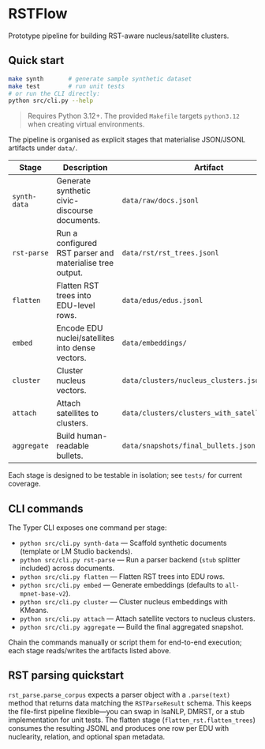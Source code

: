 # RSTFlow

Prototype pipeline for building RST-aware nucleus/satellite clusters.

## Quick start

```bash
make synth       # generate sample synthetic dataset
make test        # run unit tests
# or run the CLI directly:
python src/cli.py --help
```

> Requires Python 3.12+. The provided `Makefile` targets `python3.12` when creating virtual environments.

The pipeline is organised as explicit stages that materialise JSON/JSONL artifacts under `data/`.

Stage|Description|Artifact
---|---|---
`synth-data`|Generate synthetic civic-discourse documents.|`data/raw/docs.jsonl`
`rst-parse`|Run a configured RST parser and materialise tree output.|`data/rst/rst_trees.jsonl`
`flatten`|Flatten RST trees into EDU-level rows.|`data/edus/edus.jsonl`
`embed`|Encode EDU nuclei/satellites into dense vectors.|`data/embeddings/`
`cluster`|Cluster nucleus vectors.|`data/clusters/nucleus_clusters.json`
`attach`|Attach satellites to clusters.|`data/clusters/clusters_with_satellites.json`
`aggregate`|Build human-readable bullets.|`data/snapshots/final_bullets.json`

Each stage is designed to be testable in isolation; see `tests/` for current coverage.

## CLI commands

The Typer CLI exposes one command per stage:

- `python src/cli.py synth-data` — Scaffold synthetic documents (template or LM Studio backends).
- `python src/cli.py rst-parse` — Run a parser backend (`stub` splitter included) across documents.
- `python src/cli.py flatten` — Flatten RST trees into EDU rows.
- `python src/cli.py embed` — Generate embeddings (defaults to `all-mpnet-base-v2`).
- `python src/cli.py cluster` — Cluster nucleus embeddings with KMeans.
- `python src/cli.py attach` — Attach satellite vectors to nucleus clusters.
- `python src/cli.py aggregate` — Build the final aggregated snapshot.

Chain the commands manually or script them for end-to-end execution; each stage reads/writes the artifacts listed above.

## RST parsing quickstart

`rst_parse.parse_corpus` expects a parser object with a `.parse(text)` method that returns data matching the `RSTParseResult` schema. This keeps the file-first pipeline flexible—you can swap in IsaNLP, DMRST, or a stub implementation for unit tests. The flatten stage (`flatten_rst.flatten_trees`) consumes the resulting JSONL and produces one row per EDU with nuclearity, relation, and optional span metadata.
